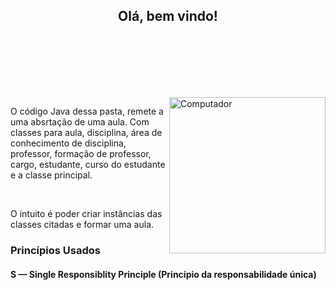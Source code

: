 <h2 align="center" style="margin-bottom:100px" width=100% >Olá, bem vindo!</h2><br>
<picture>
  <source media="(max-width: 500px)" srcset="https://encrypted-tbn0.gstatic.com/images?q=tbn:ANd9GcTJp6Rewfiehv7QO0cbKqf1HLKWkHNAfud2yzjDcFdYgw&s" width="130" alt="Computador">
  <img media="(min-width: 501px)" src="https://encrypted-tbn0.gstatic.com/images?q=tbn:ANd9GcTJp6Rewfiehv7QO0cbKqf1HLKWkHNAfud2yzjDcFdYgw&s" align="right" width="250px" alt="Computador">
</picture>
<p>O código Java dessa pasta, remete a uma absrtação de uma aula. Com classes para aula, disciplina, área de conhecimento de disciplina, professor, formação de professor, cargo, estudante, curso do estudante e a classe principal.</p><br>
<p>O intuito é poder criar instâncias das classes citadas e formar uma aula.</p>

### Princípios Usados
#### S — Single Responsiblity Principle (Princípio da responsabilidade única)
